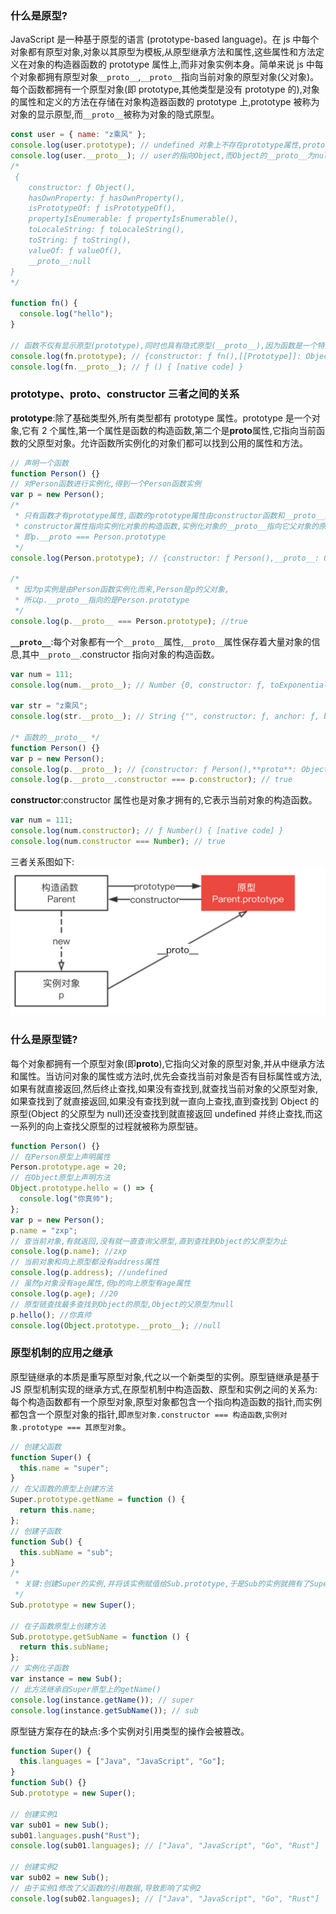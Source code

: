 ### 什么是原型?

JavaScript 是一种基于原型的语言 (prototype-based language)。在 js 中每个对象都有原型对象,对象以其原型为模板,从原型继承方法和属性,这些属性和方法定义在对象的构造器函数的 prototype 属性上,而非对象实例本身。简单来说 js 中每个对象都拥有原型对象`__proto__`,`__proto__`指向当前对象的原型对象(父对象)。每个函数都拥有一个原型对象(即 prototype,其他类型是没有 prototype 的),对象的属性和定义的方法在存储在对象构造器函数的 prototype 上,prototype 被称为对象的显示原型,而`__proto__`被称为对象的隐式原型。

```js
const user = { name: "z乘风" };
console.log(user.prototype); // undefined 对象上不存在prototype属性,prototype是函数的原型对象
console.log(user.__proto__); // user的指向Object,而Object的__proto__为null
/*
 {
    constructor: ƒ Object(),
    hasOwnProperty: ƒ hasOwnProperty(),
    isPrototypeOf: ƒ isPrototypeOf(),
    propertyIsEnumerable: ƒ propertyIsEnumerable(),
    toLocaleString: ƒ toLocaleString(),
    toString: ƒ toString(),
    valueOf: ƒ valueOf(),
    __proto__:null
}
*/

function fn() {
  console.log("hello");
}

// 函数不仅有显示原型(prototype),同时也具有隐式原型(__proto__),因为函数是一个特殊的对象
console.log(fn.prototype); // {constructor: ƒ fn(),[[Prototype]]: Object}
console.log(fn.__proto__); // ƒ () { [native code] }
```

### prototype、**proto**、constructor 三者之间的关系

**prototype**:除了基础类型外,所有类型都有 prototype 属性。prototype 是一个对象,它有 2 个属性,第一个属性是函数的构造函数,第二个是**proto**属性,它指向当前函数的父原型对象。允许函数所实例化的对象们都可以找到公用的属性和方法。

```js
// 声明一个函数
function Person() {}
// 对Person函数进行实例化,得到一个Person函数实例
var p = new Person();
/*
 * 只有函数才有prototype属性,函数的prototype属性由constructor函数和__proto__属性构成,
 * constructor属性指向实例化对象的构造函数,实例化对象的__proto__指向它父对象的原型(prototype),
 * 即p.__proto === Person.prototype
 */
console.log(Person.prototype); // {constructor: ƒ Person(),__proto__: Object}

/*
 * 因为p实例是由Person函数实例化而来,Person是p的父对象,
 * 所以p.__proto__指向的是Person.prototype
 */
console.log(p.__proto__ === Person.prototype); //true
```

**`__proto__`**:每个对象都有一个`__proto__`属性,`__proto__`属性保存着大量对象的信息,其中`__proto__`.constructor 指向对象的构造函数。

```js
var num = 111;
console.log(num.__proto__); // Number {0, constructor: ƒ, toExponential: ƒ, toFixed: ƒ, toPrecision: ƒ, …}

var str = "z乘风";
console.log(str.__proto__); // String {"", constructor: ƒ, anchor: ƒ, big: ƒ, blink: ƒ, …}

/* 函数的__proto__ */
function Person() {}
var p = new Person();
console.log(p.__proto__); // {constructor: ƒ Person(),**proto**: Object}
console.log(p.__proto__.constructor === p.constructor); // true
```

**constructor**:constructor 属性也是对象才拥有的,它表示当前对象的构造函数。

```js
var num = 111;
console.log(num.constructor); // ƒ Number() { [native code] }
console.log(num.constructor === Number); // true
```

三者关系图如下:
![prototype](../assets/images/prototype.png)

### 什么是原型链?

每个对象都拥有一个原型对象(即**proto**),它指向父对象的原型对象,并从中继承方法和属性。当访问对象的属性或方法时,优先会查找当前对象是否有目标属性或方法,如果有就直接返回,然后终止查找,如果没有查找到,就查找当前对象的父原型对象,如果查找到了就直接返回,如果没有查找到就一直向上查找,直到查找到 Object 的原型(Object 的父原型为 null)还没查找到就直接返回 undefined 并终止查找,而这一系列的向上查找父原型的过程就被称为原型链。

```js
function Person() {}
// 在Person原型上声明属性
Person.prototype.age = 20;
// 在Object原型上声明方法
Object.prototype.hello = () => {
  console.log("你真帅");
};
var p = new Person();
p.name = "zxp";
// 查当前对象,有就返回,没有就一直查询父原型,直到查找到Object的父原型为止
console.log(p.name); //zxp
// 当前对象和向上原型都没有address属性
console.log(p.address); //undefined
// 虽然p对象没有age属性,但p的向上原型有age属性
console.log(p.age); //20
// 原型链查找最多查找到Object的原型,Object的父原型为null
p.hello(); //你真帅
console.log(Object.prototype.__proto__); //null
```

### 原型机制的应用之继承

原型链继承的本质是重写原型对象,代之以一个新类型的实例。原型链继承是基于 JS 原型机制实现的继承方式,在原型机制中构造函数、原型和实例之间的关系为:每个构造函数都有一个原型对象,原型对象都包含一个指向构造函数的指针,而实例都包含一个原型对象的指针,即`原型对象.constructor === 构造函数`,`实例对象.prototype === 其原型对象`。

```js
// 创建父函数
function Super() {
  this.name = "super";
}
// 在父函数的原型上创建方法
Super.prototype.getName = function () {
  return this.name;
};
// 创建子函数
function Sub() {
  this.subName = "sub";
}
/*
 * 关键:创建Super的实例,并将该实例赋值给Sub.prototype,于是Sub的实例就拥有了Super实例和原型上的方法与属性
 */
Sub.prototype = new Super();

// 在子函数原型上创建方法
Sub.prototype.getSubName = function () {
  return this.subName;
};
// 实例化子函数
var instance = new Sub();
// 此方法继承自Super原型上的getName()
console.log(instance.getName()); // super
console.log(instance.getSubName()); // sub
```

原型链方案存在的缺点:多个实例对引用类型的操作会被篡改。

```js
function Super() {
  this.languages = ["Java", "JavaScript", "Go"];
}
function Sub() {}
Sub.prototype = new Super();

// 创建实例1
var sub01 = new Sub();
sub01.languages.push("Rust");
console.log(sub01.languages); // ["Java", "JavaScript", "Go", "Rust"]

// 创建实例2
var sub02 = new Sub();
// 由于实例1修改了父函数的引用数据,导致影响了实例2
console.log(sub02.languages); // ["Java", "JavaScript", "Go", "Rust"]
```
